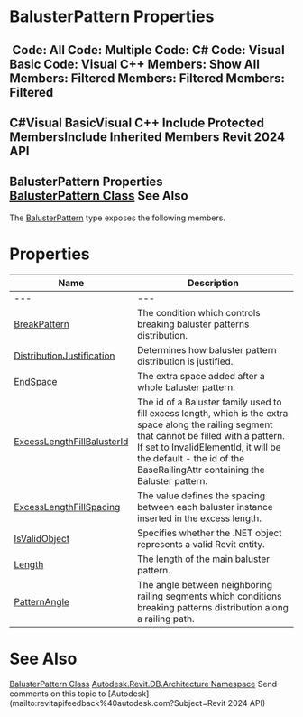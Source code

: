 # BalusterPattern Properties

﻿
 Code: All Code: Multiple Code: C# Code: Visual Basic Code: Visual C++  Members: Show All Members: Filtered Members: Filtered Members: Filtered   
---  
C#Visual BasicVisual C++
Include Protected MembersInclude Inherited Members
Revit 2024 API  
---  
BalusterPattern Properties  
[BalusterPattern Class](bb7868e3-0665-07e5-59e4-a95efb3079ab.md "BalusterPattern Class") See Also  
---  
The [BalusterPattern](bb7868e3-0665-07e5-59e4-a95efb3079ab.md "BalusterPattern Class") type exposes the following members.
# Properties
| Name | Description |
| --- | --- |
| --- | --- | --- |
| [BreakPattern](c03aa9c6-809c-71c1-a919-f6689afc8b74.md "BreakPattern Property") | The condition which controls breaking baluster patterns distribution. |
| [DistributionJustification](f9108468-6603-5766-52fb-9914c441d59b.md "DistributionJustification Property") | Determines how baluster pattern distribution is justified. |
| [EndSpace](8bddb1cd-e2d2-cace-282e-a261edb41a11.md "EndSpace Property") | The extra space added after a whole baluster pattern. |
| [ExcessLengthFillBalusterId](f65fecb5-e3c1-6a68-dd67-c4e951efdc74.md "ExcessLengthFillBalusterId Property") | The id of a Baluster family used to fill excess length, which is the extra space along the railing segment that cannot be filled with a pattern. If set to InvalidElementId, it will be the default - the id of the BaseRailingAttr containing the Baluster pattern. |
| [ExcessLengthFillSpacing](3c54b11b-724a-cd4c-0b80-abcd141fada7.md "ExcessLengthFillSpacing Property") | The value defines the spacing between each baluster instance inserted in the excess length. |
| [IsValidObject](d9228ba8-54ab-410c-c958-849daf7ead68.md "IsValidObject Property") | Specifies whether the .NET object represents a valid Revit entity. |
| [Length](cf31fd06-b2a9-0bcc-24ea-7d8fb273bec4.md "Length Property") | The length of the main baluster pattern. |
| [PatternAngle](7bd20cb6-6c91-ba6b-9f9c-7fb5c4e20055.md "PatternAngle Property") | The angle between neighboring railing segments which conditions breaking patterns distribution along a railing path. |

# See Also
[BalusterPattern Class](bb7868e3-0665-07e5-59e4-a95efb3079ab.md "BalusterPattern Class")
[Autodesk.Revit.DB.Architecture Namespace](720f0c58-cb2b-4f13-374a-7348ed0a1cd3.md "Autodesk.Revit.DB.Architecture Namespace")
Send comments on this topic to [Autodesk](mailto:revitapifeedback%40autodesk.com?Subject=Revit 2024 API)